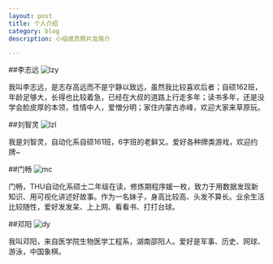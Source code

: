 ```yaml
---
layout: post
title: 个人介绍
category: blog
description: 小组成员照片及简介

---
```


##李志远
![lzy](http://oegmqf69m.bkt.clouddn.com/%E3%80%90%E4%B8%AA%E4%BA%BA%E4%BB%8B%E7%BB%8D%E3%80%91%E6%9D%8E%E5%BF%97%E8%BF%9C.jpg)

我叫李志远，是志存高远而不是宁静以致远，虽然我比较喜欢后者；自硕162班，年龄足够大，长得也比较着急，已经在大叔的道路上行走多年；读书多年，还是没学会脸皮厚的本领，性情中人，爱憎分明；家住内蒙古赤峰，欢迎大家来草原玩。

##刘智灵
![lzl](http://oegmqf69m.bkt.clouddn.com/%E3%80%90%E4%B8%AA%E4%BA%BA%E4%BB%8B%E7%BB%8D%E3%80%91%E5%88%98%E6%99%BA%E7%81%B5.JPG)

我是刘智灵，自动化系自硕161班，6字班的老鲜又。爱好各种牌类游戏，欢迎约牌~

##门畅
![mc](http://oegmqf69m.bkt.clouddn.com/%E3%80%90%E4%B8%AA%E4%BA%BA%E4%BB%8B%E7%BB%8D%E3%80%91%E9%97%A8%E7%95%85.jpg)

门畅，THU自动化系硕士二年级在读，修炼期程序媛一枚，致力于用数据发现新知识、用可视化讲述好故事。作为一名妹子，身高比较高、头发不算长。业余生活比较随性，爱好发发呆、上上网、看看书、打打台球。

##邓阳
![dy](http://oegmqf69m.bkt.clouddn.com/%E3%80%90%E4%B8%AA%E4%BA%BA%E4%BB%8B%E7%BB%8D%E3%80%91%E9%82%93%E9%98%B3.jpg)

我叫邓阳，来自医学院生物医学工程系，湖南邵阳人。爱好是军事、历史、网球、游泳，中国象棋。